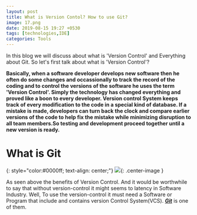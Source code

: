 ```yaml
---
layout: post
title: What is Version Contol? How to use Git?
image: 17.png
date: 2019-08-15 19:27 +0530
tags: [technologies,IDE]
categories: Tools
---
```


In this blog we will discuss about what is 'Version Control' and Everything about Git.
So let's first talk about what is 'Version Control'?
  
  
  **Basically, when a software developer develops new software then he often do some changes and occassionally to track the record of 
the coding and to control the versions of the software he uses the term 'Version Control'. Simply the technology has changed everything
and proved like a boon to every developer. 
 Version control System keeps track of every modification to the code in a special kind of database. If a mistake is made, developers can turn back the clock and compare earlier versions of the code to help fix the mistake while minimizing disruption to all team members.So testing and development proceed together until a new version is ready.**
 
 
 # What is Git
 {: style="color:#0000ff; text-align: center;"}
 ![]({{site.baseurl}}/images/18.svg){: .center-image }
 
 As seen above the benefits of Version Control. And it would be worthwhile to say that without version-control it might seems to latency in Software Industry. Well, To use the version-control it must need a Software or Program that include and contains version Control System(VCS). [***Git***](https://git-scm/downloads/) is one of them.  

